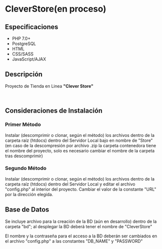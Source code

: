 # CleverStore(en proceso)

<h2>Especificaciones</h2>

<ul>
  <li>PHP 7.0+</li>
  <li>PostgreSQL</li>
  <li>HTML</li>
  <li>CSS/SASS</li>
  <li>JavaScript/AJAX</li>
</ul>

<h2>Descripción</h2>
<p>Proyecto de Tienda en Linea <b>"Clever Store"</b></p>
</br>

<h2>Consideraciones de Instalación</h2>

<h3>Primer Método</h3>
<p>Instalar (descomprimir o clonar, según el método) los archivos dentro de la carpeta raíz (htdocs) dentro del Servidor Local
bajo en nombre de "Store" (en caso de la descompresión por archivo .zip la carpeta contenedora tiene el nombre del proyecto, solo
es necesario cambiar el nombre de la carpeta tras descomprimir)</p>

<h3>Segundo Método</h3>
<p><p>Instalar (descomprimir o clonar, según el método) los archivos dentro de la carpeta raíz (htdocs) dentro del Servidor Local
y editar el archivo "config.php" al interior del proyecto. Cambiar el valor de la constante "URL" por la dirección elegida.</p>


<h2>Base de Datos</h2>
<p>Se incluye archivo para la creación de la BD (aún en desarrollo) dentro de la carpeta "bd"; al desplegar la BD deberá tener el nombre de "CleverStore"</p>

<p>El nombre y la contraseña para el acceso a la BD deberán ser cambiados en el archivo "config.php" a las constantes "DB_NAME" y "PASSWORD"</p>
